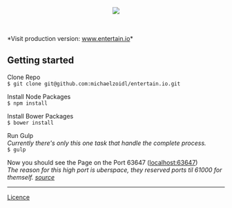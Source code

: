 <br>
<br>
<p align="center">
<img src="http://mjz.io/Unbenannt-1.png"/>
</p>
<br>
<br>
*Visit production version: <a target="_blank" href="http://entertain.io/#/">www.entertain.io</a>*<br>


## Getting started
Clone Repo<br>
`$ git clone git@github.com:michaelzoidl/entertain.io.git`

Install Node Packages<br>
`$ npm install`

Install Bower Packages<br>
`$ bower install`

Run Gulp<br>
*Currently there's only this one task that handle the complete process.*<br>
`$ gulp`

Now you should see the Page on the Port 63647 (<a href="http://localhost:63647" target="_blank">localhost:63647</a>)<br>
*The reason for this high port is uberspace, they reserved ports til 61000 for themself. <a href="https://wiki.uberspace.de/development:nodejs" target="_blank">source</a>*

---

<a href="https://github.com/michaelzoidl/entertain.io/blob/master/LICENCE">Licence</a>
